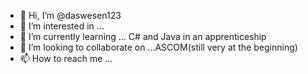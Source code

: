 - 👋 Hi, I’m @daswesen123
- 👀 I’m interested in ...
- 🌱 I’m currently learning ... C# and Java in an apprenticeship
- 💞️ I’m looking to collaborate on ...ASCOM(still very at the beginning)
- 📫 How to reach me ...

<!---
daswesen123/daswesen123 is a ✨ special ✨ repository because its `README.md` (this file) appears on your GitHub profile.
You can click the Preview link to take a look at your changes.
--->
